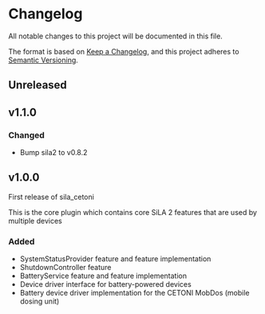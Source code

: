 # Changelog

All notable changes to this project will be documented in this file.

The format is based on [Keep a Changelog](https://keepachangelog.com/en/1.0.0/), and this project adheres
to [Semantic Versioning](https://semver.org/spec/v2.0.0.html).

<!--
Types of changes

    `Added` for new features.
    `Changed` for changes in existing functionality.
    `Deprecated` for soon-to-be removed features.
    `Removed` for now removed features.
    `Fixed` for any bug fixes.
    `Security` in case of vulnerabilities.
-->

## Unreleased


## v1.1.0

### Changed
- Bump sila2 to v0.8.2

## v1.0.0

First release of sila_cetoni

This is the core plugin which contains core SiLA 2 features that are used by multiple devices

### Added
- SystemStatusProvider feature and feature implementation
- ShutdownController feature
- BatteryService feature and feature implementation
- Device driver interface for battery-powered devices
- Battery device driver implementation for the CETONI MobDos (mobile dosing unit)
